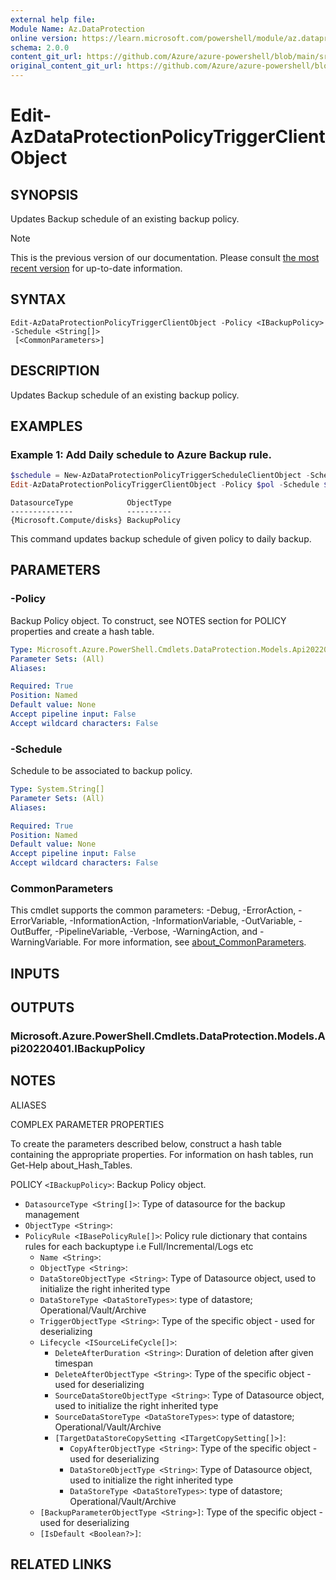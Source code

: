```yaml
---
external help file:
Module Name: Az.DataProtection
online version: https://learn.microsoft.com/powershell/module/az.dataprotection/edit-azdataprotectionpolicytriggerclientobject
schema: 2.0.0
content_git_url: https://github.com/Azure/azure-powershell/blob/main/src/DataProtection/help/Edit-AzDataProtectionPolicyTriggerClientObject.md
original_content_git_url: https://github.com/Azure/azure-powershell/blob/main/src/DataProtection/help/Edit-AzDataProtectionPolicyTriggerClientObject.md
---
```


# Edit-AzDataProtectionPolicyTriggerClientObject

## SYNOPSIS
Updates Backup schedule of an existing backup policy.

> [!NOTE]
>This is the previous version of our documentation. Please consult [the most recent version](/powershell/module/az.dataprotection/edit-azdataprotectionpolicytriggerclientobject) for up-to-date information.

## SYNTAX

```
Edit-AzDataProtectionPolicyTriggerClientObject -Policy <IBackupPolicy> -Schedule <String[]>
 [<CommonParameters>]
```

## DESCRIPTION
Updates Backup schedule of an existing backup policy.

## EXAMPLES

### Example 1: Add Daily schedule to Azure Backup rule.
```powershell
$schedule = New-AzDataProtectionPolicyTriggerScheduleClientObject -ScheduleDays (Get-Date) -IntervalType Daily -IntervalCount 1
Edit-AzDataProtectionPolicyTriggerClientObject -Policy $pol -Schedule $schedule
```

```output
DatasourceType            ObjectType
--------------            ----------
{Microsoft.Compute/disks} BackupPolicy
```

This command updates backup schedule of given policy to daily backup.

## PARAMETERS

### -Policy
Backup Policy object.
To construct, see NOTES section for POLICY properties and create a hash table.

```yaml
Type: Microsoft.Azure.PowerShell.Cmdlets.DataProtection.Models.Api20220401.IBackupPolicy
Parameter Sets: (All)
Aliases:

Required: True
Position: Named
Default value: None
Accept pipeline input: False
Accept wildcard characters: False
```

### -Schedule
Schedule to be associated to backup policy.

```yaml
Type: System.String[]
Parameter Sets: (All)
Aliases:

Required: True
Position: Named
Default value: None
Accept pipeline input: False
Accept wildcard characters: False
```

### CommonParameters
This cmdlet supports the common parameters: -Debug, -ErrorAction, -ErrorVariable, -InformationAction, -InformationVariable, -OutVariable, -OutBuffer, -PipelineVariable, -Verbose, -WarningAction, and -WarningVariable. For more information, see [about_CommonParameters](http://go.microsoft.com/fwlink/?LinkID=113216).

## INPUTS

## OUTPUTS

### Microsoft.Azure.PowerShell.Cmdlets.DataProtection.Models.Api20220401.IBackupPolicy

## NOTES

ALIASES

COMPLEX PARAMETER PROPERTIES

To create the parameters described below, construct a hash table containing the appropriate properties. For information on hash tables, run Get-Help about_Hash_Tables.


POLICY `<IBackupPolicy>`: Backup Policy object.
  - `DatasourceType <String[]>`: Type of datasource for the backup management
  - `ObjectType <String>`:
  - `PolicyRule <IBasePolicyRule[]>`: Policy rule dictionary that contains rules for each backuptype i.e Full/Incremental/Logs etc
    - `Name <String>`:
    - `ObjectType <String>`:
    - `DataStoreObjectType <String>`: Type of Datasource object, used to initialize the right inherited type
    - `DataStoreType <DataStoreTypes>`: type of datastore; Operational/Vault/Archive
    - `TriggerObjectType <String>`: Type of the specific object - used for deserializing
    - `Lifecycle <ISourceLifeCycle[]>`:
      - `DeleteAfterDuration <String>`: Duration of deletion after given timespan
      - `DeleteAfterObjectType <String>`: Type of the specific object - used for deserializing
      - `SourceDataStoreObjectType <String>`: Type of Datasource object, used to initialize the right inherited type
      - `SourceDataStoreType <DataStoreTypes>`: type of datastore; Operational/Vault/Archive
      - `[TargetDataStoreCopySetting <ITargetCopySetting[]>]`:
        - `CopyAfterObjectType <String>`: Type of the specific object - used for deserializing
        - `DataStoreObjectType <String>`: Type of Datasource object, used to initialize the right inherited type
        - `DataStoreType <DataStoreTypes>`: type of datastore; Operational/Vault/Archive
    - `[BackupParameterObjectType <String>]`: Type of the specific object - used for deserializing
    - `[IsDefault <Boolean?>]`:

## RELATED LINKS

